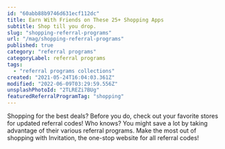 ```yaml
---
id: "60abb88b9746d631ecf112dc"
title: Earn With Friends on These 25+ Shopping Apps
subtitle: Shop till you drop.
slug: "shopping-referral-programs"
url: "/mag/shopping-referral-programs"
published: true
category: "referral programs"
categoryLabel: referral programs
tags:
  - "referral programs collections"
created: "2021-05-24T16:04:03.361Z"
modified: "2022-06-09T03:29:59.556Z"
unsplashPhotoId: "2TLREZi7BUg"
featuredReferralProgramTag: "shopping"
---
```

Shopping for the best deals? Before you do, check out your favorite stores for updated referral codes! Who knows? You might save a lot by taking advantage of their various referral programs. Make the most out of shopping with Invitation, the one-stop website for all referral codes!